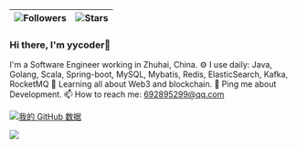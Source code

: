 | ![Followers](https://img.shields.io/github/followers/zyy) | ![Stars](https://img.shields.io/github/stars/zyy?label=Profile%20Stars&logo=Profile%20stars&logoColor=g) |
--| --|

### Hi there, I'm yycoder👋

I'm a Software Engineer working in Zhuhai, China.
⚙️ I use daily: Java, Golang, Scala, Spring-boot, MySQL, Mybatis, Redis, ElasticSearch, Kafka, RocketMQ
🌱 Learning all about Web3 and blockchain.
💬 Ping me about Development.
📫 How to reach me: 692895299@qq.com


[![我的 GitHub 数据](https://github-readme-stats.vercel.app/api?username=zyy)]()

![](https://github-readme-stats.vercel.app/api/top-langs/?username=zyy&theme=light&hide_border=false&include_all_commits=true&count_private=true&layout=compact)
